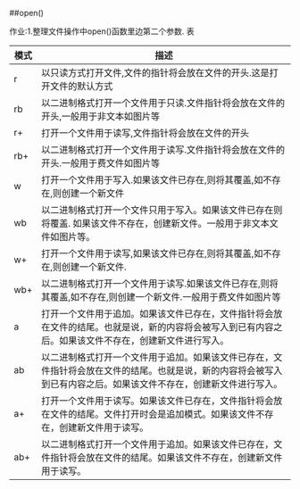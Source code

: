 

##open()

作业:1.整理文件操作中open()函数里边第二个参数.   表

| 模式   | 描述                                       |
| ---- | ---------------------------------------- |
| r    | 以只读方式打开文件,文件的指针将会放在文件的开头.这是打开文件的默认方式     |
| rb   | 以二进制格式打开一个文件用于只读.文件指针将会放在文件的开头,一般用于非文本如图片等 |
| r+   | 打开一个文件用于读写,文件指针将会放在文件的开头                 |
| rb+  | 以二进制格式打开一个文件用于读写.文件指针将会放在文件的开头.一般用于费文件如图片等 |
| w    | 打开一个文件用于写入.如果该文件已存在,则将其覆盖,如不存在,则创建一个新文件  |
| wb   | 以二进制格式打开一个文件只用于写入。如果该文件已存在则将覆盖. 如果该文件不存在，创建新文件。一般用于非文本文件如图片等。 |
| w+   | 打开一个文件用于读写,如果该文件已存在,则将其覆盖,如不存在,则创建一个新文件. |
| wb+  | 以二进制格式打开一个文件用于读写.如果该文件已存在,则将其覆盖,如不存在,则创建一个新文件.一般用于费文件如图片等 |
| a    | 打开一个文件用于追加。如果该文件已存在，文件指针将会放在文件的结尾。也就是说，新的内容将会被写入到已有内容之后。如果该文件不存在，创建新文件进行写入。 |
| ab   | 以二进制格式打开一个文件用于追加。如果该文件已存在，文件指针将会放在文件的结尾。也就是说，新的内容将会被写入到已有内容之后。如果该文件不存在，创建新文件进行写入。 |
| a+   | 打开一个文件用于读写。如果该文件已存在，文件指针将会放在文件的结尾。文件打开时会是追加模式。如果该文件不存在，创建新文件用于读写。 |
| ab+  | 以二进制格式打开一个文件用于追加。如果该文件已存在，文件指针将会放在文件的结尾。如果该文件不存在，创建新文件用于读写。 |







